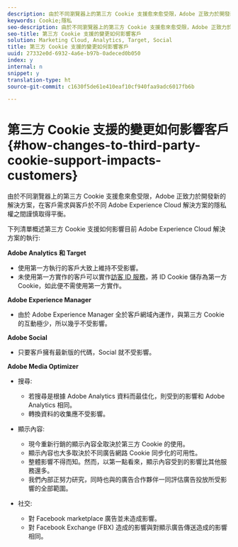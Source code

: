 ```yaml
---
description: 由於不同瀏覽器上的第三方 Cookie 支援愈來愈受限，Adobe 正致力於開發新的解決方案，在客戶需求與客戶於不同 Adobe Experience Cloud 解決方案的隱私權之間謹慎取得平衡。
keywords: Cookie;隱私
seo-description: 由於不同瀏覽器上的第三方 Cookie 支援愈來愈受限，Adobe 正致力於開發新的解決方案，在客戶需求與客戶於不同 Adobe Experience Cloud 解決方案的隱私權之間謹慎取得平衡。
seo-title: 第三方 Cookie 支援的變更如何影響客戶
solution: Marketing Cloud, Analytics, Target, Social
title: 第三方 Cookie 支援的變更如何影響客戶
uuid: 27332e0d-6932-4a6e-b97b-0adeced0b050
index: y
internal: n
snippet: y
translation-type: ht
source-git-commit: c1630f5de61e410eaf10cf940faa9adc6017fb6b

---
```



# 第三方 Cookie 支援的變更如何影響客戶{#how-changes-to-third-party-cookie-support-impacts-customers}

由於不同瀏覽器上的第三方 Cookie 支援愈來愈受限，Adobe 正致力於開發新的解決方案，在客戶需求與客戶於不同 Adobe Experience Cloud 解決方案的隱私權之間謹慎取得平衡。

下列清單概述第三方 Cookie 支援如何影響目前 Adobe Experience Cloud 解決方案的執行:

**Adobe Analytics 和 Target**

<!--
Test
-->

* 使用第一方執行的客戶大致上維持不受影響。
* 未使用第一方實作的客戶可以實作[訪客 ID 服務](https://marketing.adobe.com/resources/help/zh_TW/sc/implement/?f=visid_service)，將 ID Cookie 儲存為第一方 Cookie，如此便不需使用第一方實作。

**Adobe Experience Manager**

* 由於 Adobe Experience Manager 全於客戶網域內運作，與第三方 Cookie 的互動極少，所以幾乎不受影響。

**Adobe Social**

* 只要客戶擁有最新版的代碼，Social 就不受影響。

**Adobe Media Optimizer**

* 搜尋:

   * 若搜尋是根據 Adobe Analytics 資料而最佳化，則受到的影響和 Adobe Analytics 相同。
   * 轉換資料的收集應不受影響。

* 顯示內容:

   * 現今重新行銷的顯示內容全取決於第三方 Cookie 的使用。
   * 顯示內容也大多取決於不同廣告網路 Cookie 同步化的可用性。
   * 整體影響不得而知。然而，以第一點看來，顯示內容受到的影響比其他服務還多。
   * 我們內部正努力研究，同時也與的廣告合作夥伴一同評估廣告投放所受影響的全部範圍。

* 社交:

   * 對 Facebook market­place 廣告並未造成影響。
   * 對 Facebook Exchange (FBX) 造成的影響與對顯示廣告傳送造成的影響相同。

